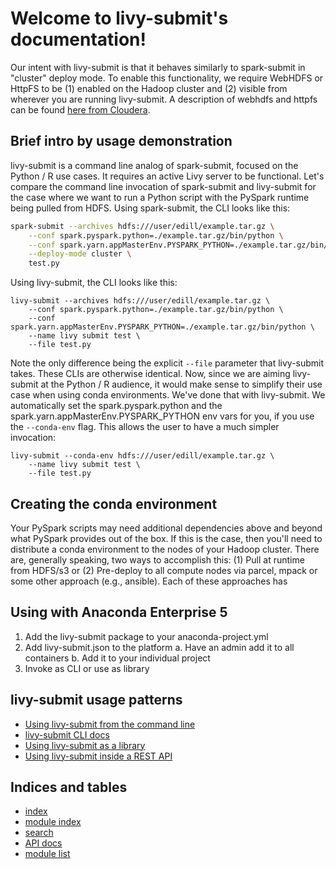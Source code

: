 # Welcome to livy-submit's documentation!

Our intent with livy-submit is that it behaves similarly to spark-submit in "cluster" deploy mode. 
To enable this functionality, we require WebHDFS or HttpFS to be (1) enabled on the Hadoop cluster and (2) visible from wherever you are running livy-submit. 
A description of webhdfs and httpfs can be found [here from Cloudera](https://community.cloudera.com/t5/Community-Articles/Comparison-of-HttpFs-and-WebHDFS/ta-p/245562).


## Brief intro by usage demonstration

livy-submit is a command line analog of spark-submit, focused on the Python / R use cases.
It requires an active Livy server to be functional.
Let's compare the command line invocation of spark-submit and livy-submit for the case where we want to run a Python script with the PySpark runtime being pulled from HDFS.
Using spark-submit, the CLI looks like this:

```bash
spark-submit --archives hdfs:///user/edill/example.tar.gz \
    --conf spark.pyspark.python=./example.tar.gz/bin/python \
    --conf spark.yarn.appMasterEnv.PYSPARK_PYTHON=./example.tar.gz/bin/python \
    --deploy-mode cluster \
    test.py
```

Using livy-submit, the CLI looks like this:
```
livy-submit --archives hdfs:///user/edill/example.tar.gz \
    --conf spark.pyspark.python=./example.tar.gz/bin/python \
    --conf spark.yarn.appMasterEnv.PYSPARK_PYTHON=./example.tar.gz/bin/python \
    --name livy submit test \
    --file test.py
```

Note the only difference being the explicit `--file` parameter that livy-submit takes.
These CLIs are otherwise identical.
Now, since we are aiming livy-submit at the Python / R audience, it would make sense to simplify their use case when using conda environments.
We've done that with livy-submit.
We automatically set the spark.pyspark.python and the spark.yarn.appMasterEnv.PYSPARK_PYTHON env vars for you, if you use the `--conda-env` flag. 
This allows the user to have a much simpler invocation:

```
livy-submit --conda-env hdfs:///user/edill/example.tar.gz \
    --name livy submit test \
    --file test.py
```

## Creating the conda environment

Your PySpark scripts may need additional dependencies above and beyond what PySpark provides out of the box.
If this is the case, then you'll need to distribute a conda environment to the nodes of your Hadoop cluster.
There are, generally speaking, two ways to accomplish this: (1) Pull at runtime from HDFS/s3 or (2) Pre-deploy to all compute nodes via parcel, mpack or some other approach (e.g., ansible).
Each of these approaches has 

## Using with Anaconda Enterprise 5

1. Add the livy-submit package to your anaconda-project.yml
2. Add livy-submit.json to the platform
    a. Have an admin add it to all containers
    b. Add it to your individual project
3. Invoke as CLI or use as library

## livy-submit usage patterns

* [Using livy-submit from the command line](examples/as_cli)
* [livy-submit CLI docs](examples/cli_docs)
* [Using livy-submit as a library](examples/as_library)
* [Using livy-submit inside a REST API]()

## Indices and tables
* [index](genindex)
* [module index](modindex)
* [search](search)
* [API docs](livy_submit)
* [module list](modules)
